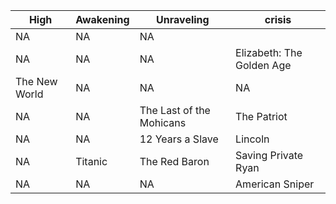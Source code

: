 |**High**|**Awakening**|**Unraveling**|**crisis**|
|---|---|---|---|
NA | NA |NA | 
NA | NA | NA | Elizabeth: The Golden Age
The New World | NA | NA | NA 
NA | NA | The Last of the Mohicans | The Patriot
NA | NA | 12 Years a Slave | Lincoln 
NA | Titanic | The Red Baron | Saving Private Ryan
NA | NA | NA | American Sniper
